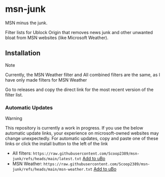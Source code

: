 # msn-junk
MSN minus the junk.

Filter lists for Ublock Origin that removes news junk and other unwanted bloat from MSN websites (like Microsoft Weather).
## Installation
> [!NOTE]
> Currently, the MSN Weather filter and All combined filters are the same, as I have only made filters for MSN Weather

Go to releases and copy the direct link for the most recent version of the filter list.
### Automatic Updates
> [!WARNING]
> This repository is currently a work in progress. If you use the below automatic update links, your experience on microsoft-owned websites may change unexpectedly. 
For automatic updates, copy and paste one of these links or click the install button to the left of the link
- All filters: `https://raw.githubusercontent.com/Scoop2389/msn-junk/refs/heads/main/latest.txt` [Add to uBo](https://subscribe.adblockplus.org/?location=https://raw.githubusercontent.com/Scoop2389/msn-junk/refs/heads/main/latest.txt&title=msn-junk)
- MSN Weather: `https://raw.githubusercontent.com/Scoop2389/msn-junk/refs/heads/main/msn-weather.txt` [Add to uBo](https://subscribe.adblockplus.org/?location=https://raw.githubusercontent.com/Scoop2389/msn-junk/refs/heads/main/msn-weather.txt&title=msn-junk%20%28MSN%20Weather%20Only%29)
